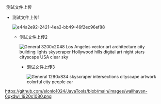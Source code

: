 ​																									测试文件上传



- 测试文件上传1

  ![e44a2e92-2421-4ea3-bb49-46f2ec96ef88](https://typora-yu-pic.oss-cn-chengdu.aliyuncs.com/picBed/e44a2e92-2421-4ea3-bb49-46f2ec96ef88.png)

  - 测试文件上传2

    ![General 3200x2048 Los Angeles vector art architecture city building lights skyscraper Hollywood hills digital art night stars cityscape USA clear sky](https://typora-yu-pic.oss-cn-chengdu.aliyuncs.com/picBed/wallhaven-nr2d8j.jpg)

    - 测试文件上传3

      ![General 1280x834 skyscraper intersections cityscape artwork colorful city people car](https://typora-yu-pic.oss-cn-chengdu.aliyuncs.com/picBed/wallhaven-0plkz3.jpg)

https://github.com/elonlo1024/JavaTools/blob/main/images/wallhaven-6qxdwl_1920x1080.png
      
